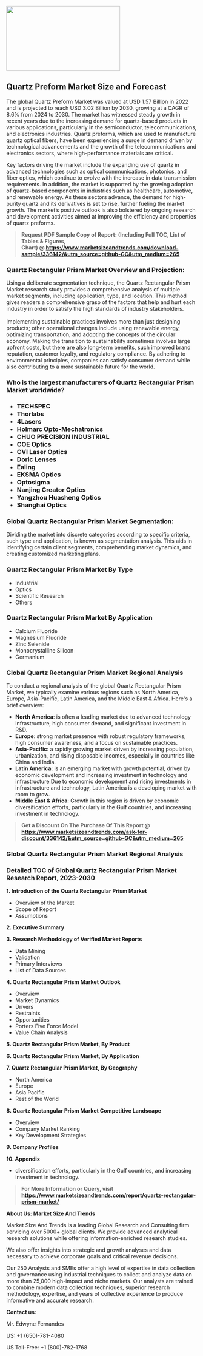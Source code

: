 <p><img class="alignnone size-medium wp-image-20088" src="https://ffe5etoiles.com/wp-content/uploads/2024/12/MST1-300x171.png" alt="" width="300" height="171" /></p><h2>Quartz Preform Market Size and Forecast</h2><p>The global Quartz Preform Market was valued at USD 1.57 Billion in 2022 and is projected to reach USD 3.02 Billion by 2030, growing at a CAGR of 8.6% from 2024 to 2030. The market has witnessed steady growth in recent years due to the increasing demand for quartz-based products in various applications, particularly in the semiconductor, telecommunications, and electronics industries. Quartz preforms, which are used to manufacture quartz optical fibers, have been experiencing a surge in demand driven by technological advancements and the growth of the telecommunications and electronics sectors, where high-performance materials are critical.</p><p>Key factors driving the market include the expanding use of quartz in advanced technologies such as optical communications, photonics, and fiber optics, which continue to evolve with the increase in data transmission requirements. In addition, the market is supported by the growing adoption of quartz-based components in industries such as healthcare, automotive, and renewable energy. As these sectors advance, the demand for high-purity quartz and its derivatives is set to rise, further fueling the market growth. The market’s positive outlook is also bolstered by ongoing research and development activities aimed at improving the efficiency and properties of quartz preforms.</p></p><blockquote id="" class=""><strong>Request PDF Sample Copy of Report: (Including Full TOC, List of Tables &amp; Figures, Chart)&nbsp;@&nbsp;<strong><a href="https://www.marketsizeandtrends.com/download-sample/336142/&utm_source=github-GC&utm_medium=265" target="_blank">https://www.marketsizeandtrends.com/download-sample/336142/&utm_source=github-GC&utm_medium=265</a></strong></strong></blockquote><h3 id="" class="">Quartz Rectangular Prism Market&nbsp;Overview and Projection:</h3><p id="" class="">Using a deliberate segmentation technique, the Quartz Rectangular Prism Market research study provides a comprehensive analysis of multiple market segments, including application, type, and location. This method gives readers a comprehensive grasp of the factors that help and hurt each industry in order to satisfy the high standards of industry stakeholders. <br /> <br />Implementing sustainable practices involves more than just designing products; other operational changes include using renewable energy, optimizing transportation, and adopting the concepts of the circular economy. Making the transition to sustainability sometimes involves large upfront costs, but there are also long-term benefits, such improved brand reputation, customer loyalty, and regulatory compliance. By adhering to environmental principles, companies can satisfy consumer demand while also contributing to a more sustainable future for the world.</p><h3 id="" class="">Who is the largest manufacturers of&nbsp;Quartz Rectangular Prism Market worldwide?</h3><h3 class=""><p><ul><li>TECHSPEC </li><li> Thorlabs </li><li> 4Lasers </li><li> Holmarc Opto-Mechatronics </li><li> CHUO PRECISION INDUSTRIAL </li><li> COE Optics </li><li> CVl Laser Optics </li><li> Doric Lenses </li><li> Ealing </li><li> EKSMA Optics </li><li> Optosigma </li><li> Nanjing Creator Optics </li><li> Yangzhou Huasheng Optics </li><li> Shanghai Optics</li></ul></p></h3><h3 id="" class="">Global&nbsp;Quartz Rectangular Prism Market Segmentation:</h3><p id="" class="">Dividing the market into discrete categories according to specific criteria, such type and application, is known as segmentation analysis. This aids in identifying certain client segments, comprehending market dynamics, and creating customized marketing plans.</p><h3 id="" class="">Quartz Rectangular Prism Market&nbsp;By Type</h3><p><p><ul><li>Industrial</li><li> Optics</li><li> Scientific Research</li><li> Others</p></li></ul></p></p><h3 id="" class="">Quartz Rectangular Prism Market&nbsp;By Application</h3><p class=""><p><ul><li>Calcium Fluoride</li><li> Magnesium Fluoride</li><li> Zinc Selenide</li><li> Monocrystalline Silicon</li><li> Germanium</li></ul></p></p><h3 id="" class="">Global Quartz Rectangular Prism Market Regional Analysis</h3><p id="" class="">To conduct a regional analysis of the global Quartz Rectangular Prism Market, we typically examine various regions such as North America, Europe, Asia-Pacific, Latin America, and the Middle East &amp; Africa. Here's a brief overview:</p><ul><li><strong>North America</strong>: is often a leading market due to advanced technology infrastructure, high consumer demand, and significant investment in R&amp;D.</li><li><strong>Europe</strong>: strong market presence with robust regulatory frameworks, high consumer awareness, and a focus on sustainable practices.</li><li><strong>Asia-Pacific</strong>: a rapidly growing market driven by increasing population, urbanization, and rising disposable incomes, especially in countries like China and India.</li><li><strong>Latin America</strong>: is an emerging market with growth potential, driven by economic development and increasing investment in technology and infrastructure.Due to economic development and rising investments in infrastructure and technology, Latin America is a developing market with room to grow.</li><li><strong>Middle East &amp; Africa</strong>: Growth in this region is driven by economic diversification efforts, particularly in the Gulf countries, and increasing investment in technology.</li></ul><blockquote id="" class=""><strong>Get a Discount On The Purchase Of This Report @ <strong><a href="https://www.marketsizeandtrends.com/ask-for-discount/336142/&utm_source=github-GC&utm_medium=265" target="_blank">https://www.marketsizeandtrends.com/ask-for-discount/336142/&utm_source=github-GC&utm_medium=265</a></strong></strong></blockquote><h3 id="" class="">Global Quartz Rectangular Prism Market Regional Analysis</h3><h3 id="" class="">Detailed TOC of Global Quartz Rectangular Prism Market Research Report, 2023-2030</h3><p id="" class=""><strong>1. Introduction of the Quartz Rectangular Prism Market</strong></p><ul><li>Overview of the Market</li><li>Scope of Report</li><li>Assumptions</li></ul><p id="" class=""><strong>2. Executive Summary</strong></p><p id="" class=""><strong>3. Research Methodology of Verified Market Reports</strong></p><ul><li>Data Mining</li><li>Validation</li><li>Primary Interviews</li><li>List of Data Sources</li></ul><p id="" class=""><strong>4. Quartz Rectangular Prism Market Outlook</strong></p><ul><li>Overview</li><li>Market Dynamics</li><li>Drivers</li><li>Restraints</li><li>Opportunities</li><li>Porters Five Force Model</li><li>Value Chain Analysis</li></ul><p id="" class=""><strong>5. Quartz Rectangular Prism Market, By Product</strong></p><p id="" class=""><strong>6. Quartz Rectangular Prism Market, By Application</strong></p><p id="" class=""><strong>7. Quartz Rectangular Prism Market, By Geography</strong></p><ul><li>North America</li><li>Europe</li><li>Asia Pacific</li><li>Rest of the World</li></ul><p id="" class=""><strong>8. Quartz Rectangular Prism Market Competitive Landscape</strong></p><ul><li>Overview</li><li>Company Market Ranking</li><li>Key Development Strategies</li></ul><p id="" class=""><strong>9. Company Profiles</strong></p><p id="" class=""><strong>10. Appendix</strong></p><ul><li>diversification efforts, particularly in the Gulf countries, and increasing investment in technology.</li></ul><blockquote id="" class=""><strong>For More Information or Query, visit <strong><strong><a href="https://www.marketsizeandtrends.com/report/quartz-rectangular-prism-market/" target="_blank">https://www.marketsizeandtrends.com/report/quartz-rectangular-prism-market/</a></strong></strong></strong></blockquote><p id="" class=""><strong>About Us: Market Size And Trends</strong></p><p id="" class="">Market Size And Trends is a leading Global Research and Consulting firm servicing over 5000+ global clients. We provide advanced analytical research solutions while offering information-enriched research studies.</p><p id="" class="">We also offer insights into strategic and growth analyses and data necessary to achieve corporate goals and critical revenue decisions.</p><p id="" class="">Our 250 Analysts and SMEs offer a high level of expertise in data collection and governance using industrial techniques to collect and analyze data on more than 25,000 high-impact and niche markets. Our analysts are trained to combine modern data collection techniques, superior research methodology, expertise, and years of collective experience to produce informative and accurate research.</p><p id="" class=""><strong>Contact us:</strong></p><p id="" class="">Mr. Edwyne Fernandes</p><p id="" class="">US: +1 (650)-781-4080</p><p id="" class="">US Toll-Free: +1 (800)-782-1768</p>
